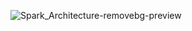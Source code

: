 ![Spark_Architecture-removebg-preview](https://github.com/Amarjit0511/DataOps_week_1/assets/54772122/fb34731a-c1bb-4df7-ad7e-518c5d22bcd9)
